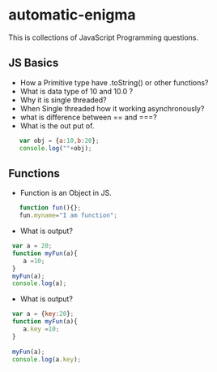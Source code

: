 # automatic-enigma
This is collections of JavaScript Programming questions.

## JS Basics 
* How a Primitive type have .toString() or other functions?
* What is data type of 10 and 10.0 ?
* Why it is single threaded?
* When Single threaded how it working asynchronously?
* what is difference between == and ===?
* What is the out put of.
```javascript
   var obj = {a:10,b:20};
   console.log(""+obj);    
```

## Functions 

* Function is an Object in JS.
```javascript
   function fun(){};
   fun.myname="I am function"; 
```
* What is output?

```javascript
 var a = 20;
 function myFun(a){
    a =10;
 }
 myFun(a);
 console.log(a); 
```

* What is output?
   
```javascript
 var a = {key:20};
 function myFun(a){
    a.key =10;
 }
 
 myFun(a);
 console.log(a.key); 
```